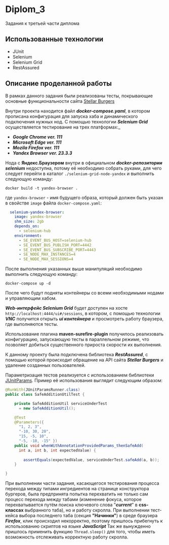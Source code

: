 # Diplom_3
Задания к третьей части диплома

## Использованные технологии
- JUnit
- Selenium
- Selenium Grid
- RestAssured

## Описание проделанной работы

В рамках данного задания были реализованы тесты, покрывающие 
основные функциональности сайта [Stellar Burgers]("https://stellarburgers.nomoreparties.site/")


Внутри проекта находится файл _**docker-compose.yaml**_, в котором прописана конфигурация для запуска 
хаба и динамического подключения нужных нод. С помощью технологии _**Selenium Grid**_ осуществляется тестирование на
трех платформах:_
- __***Google Chrome ver. 111***__
- __***Microsoft Edge ver. 111***__
- __***Mozila Firefox ver. 111***__
- __***Yandex Browser ver. 23.3.3***__

Нода с __**Яндекс.Браузером**__ внутри в официальном _**docker-репозитории selenium**_ недоступна,
потому её необходимо собрать руками, для чего следует перейти в каталог `./selenium-grid-node-yandex` и выполнить 
следующую команду:
```shell
docker build -t yandex-browser .
```
где `yandex-browser` - имя будущего образа, который должен быть указан в свойстве `image` файла `docker-compose.yaml`:
```yaml
  selenium-yandex-browser:
    image: yandex-browser
    shm_size: 2gb
    depends_on:
      - selenium-hub
    environment:
      - SE_EVENT_BUS_HOST=selenium-hub
      - SE_EVENT_BUS_PUBLISH_PORT=4442
      - SE_EVENT_BUS_SUBSCRIBE_PORT=4443
      - SE_NODE_MAX_INSTANCES=4
      - SE_NODE_MAX_SESSIONS=4
```
После выполнения указанных выше манипуляций необходимо выполнить следующую команду:

```shell
docker-compose up -d
```
После чего будут подняты контейнеры со всеми необходимыми нодами и управляющим хабом.

_**Web-интерфейс Selenium Grid**_ будет доступен на хосте `http://localhost:4444/ui#/sessions`, в котором, 
с помощью технологии _**VNC**_ получится открыть _**ui контейнера**_ и просмотреть работу браузера, где 
выполняются тесты.

Использование плагина **maven-surefire-plugin** получилось реализовать конфигурацию, запускающую
тесты в параллельном режиме, что позволяет добиться существенного прироста скорости их выполнения. 

К данному проекту была подключена библиотека _**RestAssured**_, с помощью которой происходит обращение
на API сайта _**Stellar Burgers**_ и удаление созданных пользователей.

Параметризация тестов реализуется с использованием библиотеки [JUnitParams](https://mvnrepository.com/artifact/pl.pragmatists/JUnitParams/1.0.4).
Пример её использования выглядит следующим образом:

```java
@RunWith(JUnitParamsRunner.class)
public class SafeAdditionUtilTest {

    private SafeAdditionUtil serviceUnderTest
      = new SafeAdditionUtil();

    @Test
    @Parameters({ 
      "1, 2, 3", 
      "-10, 30, 20", 
      "15, -5, 10", 
      "-5, -10, -15" })
    public void whenWithAnnotationProvidedParams_thenSafeAdd(
      int a, int b, int expectedValue) {
 
        assertEquals(expectedValue, serviceUnderTest.safeAdd(a, b));
    }

}
```

При выполнении части задания, касающегося тестирования процесса перехода между типами ингредиентов на странице
конструктора бургеров, была предпринята попытка перехватить не только сам процесс перехода между табами
(изменение фокуса, которое перехватывается путём поиска ключевого слова "_**current**_" в **css-классах**
выбранного таба), но и работу скролла. При выполнении тест-кейса выбора последнего таба (секция **"Начинки"**) в среде
браузера _**Firefox**_, клик происходил некорректно, поэтому пришлось прибегнуть к использованию скриптов на языке
_**JavaScript**_ Так же вынужденно пришлось применить функцию ``Thread.sleep()`` для того, чтобы иметь возможность отслеживать
корректную работу скролла. 


